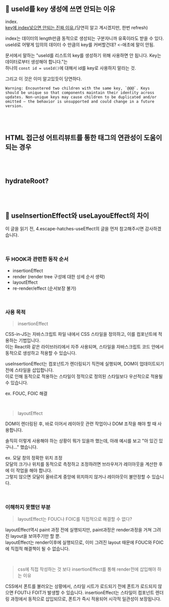 ## 💛 useId를 key 생성에 쓰면 안되는 이유

index. <br/>[key에 index넣으면 안되는 진짜 이유.](https://yozm.wishket.com/magazine/detail/2634/#:~:text=key%EC%97%90%20index%20%EA%B0%92%EC%9D%84%20%EB%B6%80%EC%97%AC%ED%95%98%EB%A9%B4%20%EC%95%88%20%EB%90%98%EB%8A%94%20%EC%9D%B4%EC%9C%A0,%EC%9D%B4%20%EB%96%A8%EC%96%B4%EC%A7%88%20%EC%88%98%20%EC%9E%88%EB%8B%A4%EB%8A%94%20%EA%B2%83%EC%9D%B4%EC%A3%A0.)(당연히 알고 계시겠지만, 한번 refresh)

index는 데이터의 length만큼 동적으로 생성되는 구분자니까 유혹이라도 받을 수 있다. <br/>
useId로 어떻게 임의의 데이터 수 만큼의 key를 커버할건데? <-애초에 말이 안됨.

문서에서 말하는 "useId를 리스트의 key를 생성하기 위해 사용하면 안 됩니다. Key는 데이터로부터 생성해야 합니다."는 <br/>
하나의 ```const id = useId()```에 대해서 id를 key로 사용하지 말라는 것.

그리고 이 것은 이미 알고있듯이 당연하다. <br/>
```
Warning: Encountered two children with the same key, `@@@`. Keys should be unique so that components maintain their identity across updates. Non-unique keys may cause children to be duplicated and/or omitted — the behavior is unsupported and could change in a future version.
```


<br/>
<br/>

## HTML 접근성 어트리뷰트를 통한 태그의 연관성이 도움이 되는 경우



<br/>
<br/>


## hydrateRoot?


<br/>
<br/>

## 💛 useInsertionEffect와 useLayouEffect의 차이

이 글을 읽기 전, 4.escape-hatches-useEffect의 글을 먼저 참고해주시면 감사하겠습니다.

<br/>

### 두 HOOK과 관련한 동작 순서
- insertionEffect 
- render (render tree 구성에 대한 상세 순서 생략)
- layoutEffect 
- re-render/effect (순서보장 불가)

<br/>

### 사용 목적

> insertionEffect

CSS-in-JS는 자바스크립트 파일 내에서 CSS 스타일을 정의하고, 이를 컴포넌트에 적용하는 기법입니다. <br/>
이는 React와 같은 라이브러리에서 자주 사용되며, 스타일을 자바스크립트 코드 안에서 동적으로 생성하고 적용할 수 있습니다.

useInsertionEffect는 컴포넌트가 렌더링되기 직전에 실행되며, DOM이 업데이트되기 전에 스타일을 삽입합니다. <br/>
이로 인해 동적으로 적용하는 스타일이 정적으로 정의된 스타일보다 우선적으로 적용될 수 있습니다.

ex. FOUC, FOIC 해결

<br/>

> layoutEffect

DOM이 렌더링된 후, 바로 이어서 레이아웃 관련 작업이나 DOM 조작을 해야 할 때 사용합니다.

솔직히 이렇게 사용해야 하는 상황이 뭐가 있을까 했는데, 아래 예시를 보고 "아 있긴 있구나..." 했습니다.

ex. 모달 창의 정확한 위치 조정 <br/>
모달의 크기나 위치를 동적으로 측정하고 조정하려면 브라우저가 레이아웃을 계산한 후에 이 작업을 해야 합니다. <br/>
그렇지 않으면 모달이 올바르게 중앙에 위치하지 않거나 레이아웃이 불안정할 수 있습니다.

<br/>

### 이해하지 못했던 부분

> layoutEffect는 FOUC나 FOIC를 직접적으로 해결할 수 없다?

layoutEffect역시 paint 과정 전에 실행되지만, paint과정은 render과정을 거쳐 그려진 layout을 보여주기만 할 뿐.<br/>
layoutEffect는 render이후에 실행되므로, 이미 그려진 layout 때문에 FOUC와 FOIC에 직접적 해결책이 될 수 없습니다.

<br/>

> css에 직접 작성하는 것 보다 insertionEffect를 통해 render전에 삽입해야 하는 이유

CSS에서 폰트를 불러오는 상황에서, 스타일 시트가 로드되기 전에 폰트가 로드되지 않으면 FOUT나 FOIT가 발생할 수 있습니다.
insertionEffect는 스타일이 컴포넌트 렌더링 과정에서 동적으로 삽입되므로, 폰트가 즉시 적용되어 시각적 일관성이 보장됩니다.

<br/>
<br/>
